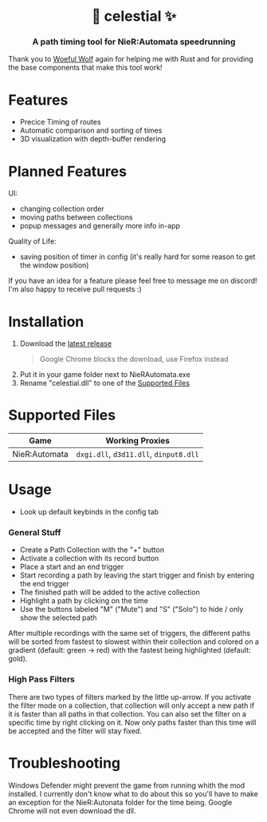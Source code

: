 <h1 align="center">🌌 celestial ✨</h1>
<h3 align="center">A path timing tool for NieR:Automata speedrunning</h3>

Thank you to [Woeful Wolf](https://github.com/WoefulWolf/) again for helping me with Rust and for providing the base components that make this tool work!

# Features
- Precice Timing of routes
- Automatic comparison and sorting of times
- 3D visualization with depth-buffer rendering

# Planned Features
UI:
- changing collection order
- moving paths between collections
- popup messages and generally more info in-app

Quality of Life:
- saving position of timer in config (it's really hard for some reason to get the window position)

If you have an idea for a feature please feel free to message me on discord!\
I'm also happy to receive pull requests :)

# Installation
1. Download the [latest release](https://github.com/Hellbufl/celestial/releases)
    > Google Chrome blocks the download, use Firefox instead
2. Put it in your game folder next to NieRAutomata.exe
3. Rename "celestial.dll" to one of the [Supported Files](#supported-files)

# Supported Files
| Game          | Working Proxies                           |
| ---           | ---                                       |
| NieR:Automata | `dxgi.dll`, `d3d11.dll`, `dinput8.dll`    |

# Usage
- Look up default keybinds in the config tab

### General Stuff
- Create a Path Collection with the "+" button
- Activate a collection with its record button
- Place a start and an end trigger
- Start recording a path by leaving the start trigger and finish by entering the end trigger
- The finished path will be added to the active collection
- Highlight a path by clicking on the time
- Use the buttons labeled "M" ("Mute") and "S" ("Solo") to hide / only show the selected path

After multiple recordings with the same set of triggers, the different paths will be sorted from fastest to slowest within their collection and colored on a gradient (default: green -> red) with the fastest being highlighted (default: gold).

### High Pass Filters
There are two types of filters marked by the little up-arrow.
If you activate the filter mode on a collection, that collection will only accept a new path if it is faster than all paths in that collection.
You can also set the filter on a specific time by right clicking on it. Now only paths faster than this time will be accepted and the filter will stay fixed.

# Troubleshooting
Windows Defender might prevent the game from running whith the mod installed. I currently don't know what to do about this so you'll have to make an exception for the NieR:Autonata folder for the time being.
Google Chrome will not even download the dll.

<!--
### Separate Paths
- Activate "Direct Mode" in the Config tab
- The "Create Trigger" keybinds now directly start and end the recording respectively
-->

<!--
# Known Issues
-->
